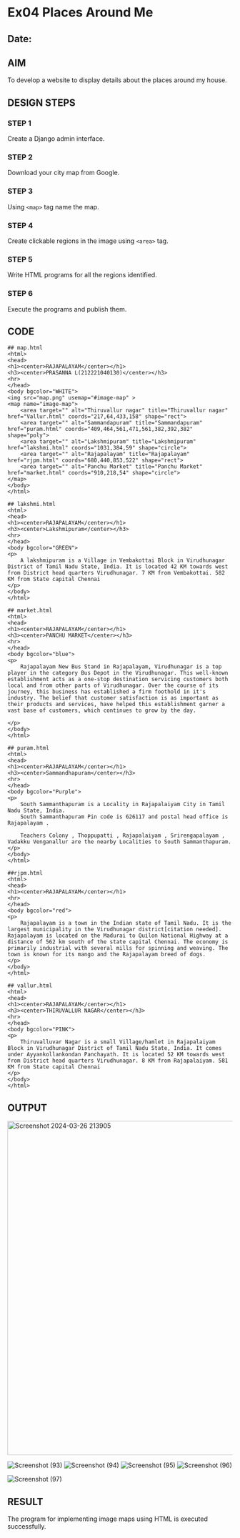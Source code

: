 # Ex04 Places Around Me
## Date: 

## AIM
To develop a website to display details about the places around my house.

## DESIGN STEPS

### STEP 1
Create a Django admin interface.

### STEP 2
Download your city map from Google.

### STEP 3
Using ```<map>``` tag name the map.

### STEP 4
Create clickable regions in the image using ```<area>``` tag.

### STEP 5
Write HTML programs for all the regions identified.

### STEP 6
Execute the programs and publish them.

## CODE
```
## map.html
<html>
<head>
<h1><center>RAJAPALAYAM</center></h1>
<h3><center>PRASANNA L(212221040130)</center></h3>
<hr>
</head>
<body bgcolor="WHITE">
<img src="map.png" usemap="#image-map" >
<map name="image-map">
    <area target="" alt="Thiruvallur nagar" title="Thiruvallur nagar" href="Vallur.html" coords="217,64,433,158" shape="rect">
    <area target="" alt="Sammandapuram" title="Sammandapuram" href="puram.html" coords="409,464,561,471,561,382,392,382" shape="poly">
    <area target="" alt="Lakshmipuram" title="Lakshmipuram" href="lakshmi.html" coords="1031,384,59" shape="circle">
    <area target="" alt="Rajapalayam" title="Rajapalayam" href="rjpm.html" coords="680,440,853,522" shape="rect">
    <area target="" alt="Panchu Market" title="Panchu Market" href="market.html" coords="910,218,54" shape="circle">
</map>
</body>
</html>

## lakshmi.html
<html>
<head>
<h1><center>RAJAPALAYAM</center></h1>
<h3><center>Lakshmipuram</center></h3>
<hr>
</head>
<body bgcolor="GREEN">
<p>
    A lakshmipuram is a Village in Vembakottai Block in Virudhunagar District of Tamil Nadu State, India. It is located 42 KM towards west from District head quarters Virudhunagar. 7 KM from Vembakottai. 582 KM from State capital Chennai
</p>
</body>
</html>

## market.html
<html>
<head>
<h1><center>RAJAPALAYAM</center></h1>
<h3><center>PANCHU MARKET</center></h3>
<hr>
</head>
<body bgcolor="blue">
<p>
    Rajapalayam New Bus Stand in Rajapalayam, Virudhunagar is a top player in the category Bus Depot in the Virudhunagar. This well-known establishment acts as a one-stop destination servicing customers both local and from other parts of Virudhunagar. Over the course of its journey, this business has established a firm foothold in it's industry. The belief that customer satisfaction is as important as their products and services, have helped this establishment garner a vast base of customers, which continues to grow by the day.

</p>
</body>
</html>

## puram.html
<html>
<head>
<h1><center>RAJAPALAYAM</center></h1>
<h3><center>Sammandhapuram</center></h3>
<hr>
</head>
<body bgcolor="Purple">
<p>
    South Sammanthapuram is a Locality in Rajapalaiyam City in Tamil Nadu State, India.
    South Sammanthapuram Pin code is 626117 and postal head office is Rajapalayam .
    
    Teachers Colony , Thoppupatti , Rajapalaiyam , Srirengapalayam , Vadakku Venganallur are the nearby Localities to South Sammanthapuram.</p>
</body>
</html>

##rjpm.html
<html>
<head>
<h1><center>RAJAPALAYAM</center></h1>
<hr>
</head>
<body bgcolor="red">
<p>
    Rajapalayam is a town in the Indian state of Tamil Nadu. It is the largest municipality in the Virudhunagar district[citation needed]. Rajapalayam is located on the Madurai to Quilon National Highway at a distance of 562 km south of the state capital Chennai. The economy is primarily industrial with several mills for spinning and weaving. The town is known for its mango and the Rajapalayam breed of dogs.
</p>
</body>
</html>

## vallur.html
<html>
<head>
<h1><center>RAJAPALAYAM</center></h1>
<h3><center>THIRUVALLUR NAGAR</center></h3>
<hr>
</head>
<body bgcolor="PINK">
<p>
    Thiruvalluvar Nagar is a small Village/hamlet in Rajapalaiyam Block in Virudhunagar District of Tamil Nadu State, India. It comes under Ayyankollankondan Panchayath. It is located 52 KM towards west from District head quarters Virudhunagar. 8 KM from Rajapalaiyam. 581 KM from State capital Chennai
</p>
</body>
</html>
```

## OUTPUT

<img width="748" alt="Screenshot 2024-03-26 213905" src="https://github.com/ARAVIND23005370/NearMe/assets/148514836/7c989f18-519d-438c-8e57-8aad6667a45c">

![Screenshot (93)](https://github.com/ARAVIND23005370/NearMe/assets/148514836/7f97bced-bbd2-4745-8d01-baebe54c4e3f)
![Screenshot (94)](https://github.com/ARAVIND23005370/NearMe/assets/148514836/7c2364ab-b9a7-43cd-bf65-01ef1d078b2f)
![Screenshot (95)](https://github.com/ARAVIND23005370/NearMe/assets/148514836/b19b6d14-e019-42d4-8ac4-63f16d9bf827)
![Screenshot (96)](https://github.com/ARAVIND23005370/NearMe/assets/148514836/1a5041d6-814d-455a-aa93-bf02de450901)

![Screenshot (97)](https://github.com/ARAVIND23005370/NearMe/assets/148514836/2c874bc1-3244-4935-ac22-a6c7f3cdaf60)



## RESULT
The program for implementing image maps using HTML is executed successfully.
